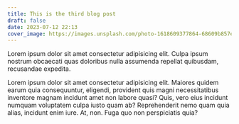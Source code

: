 ```yaml
---
title: This is the third blog post
draft: false
date: 2023-07-12 22:13
cover_image: https://images.unsplash.com/photo-1618609377864-68609b857e90?ixlib=rb-4.0.3&ixid=M3wxMjA3fDB8MHxwaG90by1wYWdlfHx8fGVufDB8fHx8fA%3D%3D&auto=format&fit=crop&w=1528&q=80
---
```

Lorem ipsum dolor sit amet consectetur adipisicing elit. Culpa ipsum nostrum obcaecati quas doloribus nulla assumenda repellat quibusdam, recusandae expedita.

Lorem ipsum dolor sit amet consectetur adipisicing elit. Maiores quidem earum quia consequuntur, eligendi, provident quis magni necessitatibus inventore magnam incidunt amet non labore quasi? Quis, vero eius incidunt numquam voluptatem culpa iusto quam ab? Reprehenderit nemo quam quia alias, incidunt enim iure. At, non. Fuga quo non perspiciatis quia?